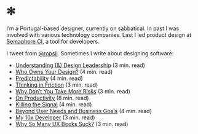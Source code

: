 # ✻


I’m a Portugal-based designer, currently on sabbatical. In past I was involved with various technology companies. Last I led product design at [Semaphore CI](https://semaphoreci.com), a tool for developers.

I tweet from [@ropsii](https://twitter.com/ropsii). Sometimes I write about designing software:

- [Understanding (&) Design Leadership](https://www.petarperovic.com/blog/design-leadership/) (3 min. read)
- [Who Owns Your Design?](https://www.petarperovic.com/blog/work-ownership/) (4 min. read)
- [Predictability](https://www.petarperovic.com/blog/predictability/) (4 min. read)
- [Thinking in Friction](https://www.petarperovic.com/blog/friction/) (3 min. read)
- [Why Don’t You Take More Risks](https://www.petarperovic.com/blog/innovation/) (3 min. read)
- [On Productivity](https://www.petarperovic.com/blog/productivity/) (8 min. read)
- [Killing the Signal](https://www.petarperovic.com/blog/usable-is-beautiful/) (4 min. read)
- [Beyond User Needs and Business Goals](https://www.petarperovic.com/blog/beyond-user-needs-and-business-goals/) (4 min. read)
- [My 10x Developer](https://www.petarperovic.com/blog/my-10x-developer/) (3 min. read)
- [Why So Many UX Books Suck?](https://www.petarperovic.com/blog/ux-books-suck/) (3 min. read)

<!--
**ropsii/ropsii** is a ✨ _special_ ✨ repository because its `README.md` (this file) appears on your GitHub profile.

Here are some ideas to get you started:

- 🔭 I’m currently working on ...
- 🌱 I’m currently learning ...
- 👯 I’m looking to collaborate on ...
- 🤔 I’m looking for help with ...
- 💬 Ask me about ...
- 📫 How to reach me: ...
- 😄 Pronouns: ...
- ⚡ Fun fact: ...
-->
